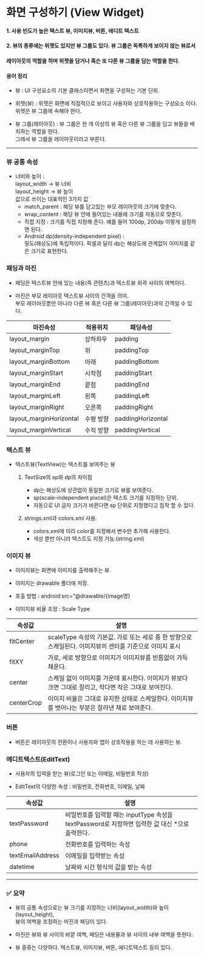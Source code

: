 # 화면 구성하기 (View Widget)

#### 1. 사용 빈도가 높은 텍스트 뷰, 이미지뷰, 버튼, 에디트 텍스트

#### 2. 뷰의 종류에는 위젯도 있지만 뷰 그룹도 있다. 뷰 그룹은 독특하게 보이지 않는 뷰로서

#### 레이아웃의 역할을 하며 위젯을 담거나 혹슨 또 다른 뷰 그룹을 담는 역할을 한다.

#### 용어 정리

- 뷰 : UI 구성요소의 기본 클래스이면서 화면을 구성하는 기본 단위.

- 위젯(뷰) : 위젯은 화면에 직접적으로 보이고 사용자와 상호작용하는 구성요소 이다.  
  위젯은 뷰 그룹에 속해야 한다.

- 뷰 그룹(레이아웃) : 뷰 그룹은 한 개 이상의 뷰 혹은 다른 뷰 그룹을 담고 뷰들을 배치하는 역할을 한다.  
  그래서 뷰 그룹을 레이아웃이라고 부른다.

---

### 뷰 공통 속성

- 너비와 높이 :  
  layout_width -> 뷰 너비  
  layout_height -> 뷰 높이  
  값으로 쓰이는 대표적인 3가지 값
  - match_parent : 해당 뷰를 담고있는 부모 레이아웃의 크기에 맞춘다.
  - wrap_content : 해당 뷰 안에 들어있는 내용에 크기를 자동으로 맞춘다.
  - 직접 지정 : 크기를 직접 지정해 준다. 예를 들어 100dp, 200dp 이렇게 설정하면 된다.
  - Android dp(density-independent pixel) :  
    밀도(해상도)에 독립적이다. 픽셀과 달리 dp는 해상도에 관계없이 이미지를 같은 크기로 표현한다.

### 패딩과 마진

- 패딩은 텍스트뷰 안에 있는 내용(즉 콘텐츠)과 텍스트뷰 외곽 사이의 여백이다.

- 마진은 부모 레이아웃 텍스트뷰 사이의 간격을 의미.  
  부모 레이아웃뿐만 아니라 다른 뷰 혹은 다른 뷰 그룹(레이아웃)과의 간격일 수 있다.

| 마진속성                | 적용위치  | 패딩속성          |
| ----------------------- | --------- | ----------------- |
| layout_margin           | 상하좌우  | padding           |
| layout_marginTop        | 위        | paddingTop        |
| layout_marginBottom     | 아래      | paddingBottom     |
| layout_marginStart      | 시작점    | paddingStart      |
| layout_marginEnd        | 끝점      | paddingEnd        |
| layout_marginLeft       | 왼쪽      | paddingLeft       |
| layout_marginRight      | 오른쪽    | paddingRight      |
| layout_marginHorizontal | 수평 방향 | paddingHorizontal |
| layout_marginVertical   | 수직 방향 | paddingVertical   |

### 텍스트 뷰

- 텍스트뷰(TextView)는 텍스트를 보여주는 뷰

  1. TextSize의 sp와 dp의 차이점

     - dp는 해상도에 상관없이 동일한 크기로 뷰를 보여준다.
     - sp(scale-independent pixcel)은 텍스트 크기를 지정하는 단위.
     - 자동으로 UI 글자 크기가 바뀐다면 sp 단위로 지정했다고 짐작 할 수 있다.

  2. strings.xml과 colors.xml 사용.
     - colors.xml에 미리 color를 지정해서 변수만 추가해 사용한다.
     - 색상 뿐만 아니라 텍스트도 지정 가능.(string.xml)

### 이미지 뷰

- 이미지뷰는 화면에 이미지를 출력해주는 뷰.

- 이미지는 drawable 폴더에 저장.

- 호출 방법 : android:src="@drawable/{image명}

- 이미지뷰 비율 조정 : Scale Type

| 속성값     | 설명                                                                                                      |
| ---------- | --------------------------------------------------------------------------------------------------------- |
| fitCenter  | scaleType 속성의 기본값. 가로 또는 세로 중 한 방향으로 스케일된다. 이미지뷰의 센터를 기준으로 이미지 표시 |
| fitXY      | 가로, 세로 방향으로 이미지가 이미지뷰를 빈틈없이 가득 채운다.                                             |
| center     | 스케일 없이 이미지를 가운데 표시한다. 이미지가 뷰보다 크면 그대로 잘리고, 작다면 작은 그대로 보여진다.    |
| centerCrop | 이미지 비율은 그대로 유지한 상태로 스케일한다. 이미지뷰를 벗어나는 부분은 잘라낸 채로 보여준다.           |

### 버튼

- 버튼은 레이아웃의 전환이나 사용자와 앱이 상호작용을 하는 데 사용하는 뷰.

### 에디트텍스트(EditText)

- 사용자의 입력을 받는 뷰(로그인 또는 이메일, 비밀번호 작성)

- EditText의 다양한 속성 : 비밀번호, 전화번호, 이메일, 날짜

| 속성값           | 설명                                                                                            |
| ---------------- | ----------------------------------------------------------------------------------------------- |
| textPassword     | 비밀번호를 입력할 때는 inputType 속성을 textPassword로 지정하면 입력한 값 대신 \*으로 출력한다. |
| phone            | 전화번호를 입력하는 속성                                                                        |
| textEmailAddress | 이메일을 입력받는 속성                                                                          |
| datetime         | 날짜와 시간 형식의 값을 받는 속성                                                               |

---

### ✅ 요약

- 뷰의 공통 속성으로는 뷰 크기를 지정하는 너비(layout_width)와 높이(layout_height),  
  뷰의 여백을 조정하는 마진과 패딩이 있다.

- 마진은 뷰와 뷰 사이의 바깥 여백, 패딩은 내용물과 뷰 사이의 내부 여백을 뜻한다.

- 뷰 종류는 다양하다. 텍스트뷰, 이미지뷰, 버튼, 에디트텍스트 등이 있다.
